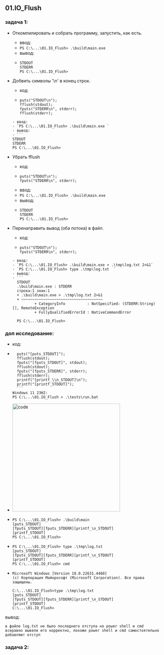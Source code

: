 ## 01.IO_Flush

### задача 1:

- Откомпилировать и собрать программу, запустить, как есть.
  - ввод:
  - `PS C:\...\01.IO_Flush> .\build\main.exe`
  - вывод:
  - ```
    STDOUT
    STDERR
    PS C:\...\01.IO_Flush>
    ```

- Добвить символы '\n' в конец строк.
  - код:
  - ```
    puts("STDOUT\n");
    fflush(stdout);
    fputs("STDERR\n", stderr);
    fflush(stderr);
    ```
  ````
  - ввод:
  - `PS C:\...\01.IO_Flush> .\build\main.exe `
  - вывод:
  - ```
  STDOUT
  STDERR
  PS C:\...\01.IO_Flush>
  ````
- Убрать fflush
  - код:
  - ```
    puts("STDOUT\n");
    fputs("STDERR\n", stderr);
    ```
  - ввод:
  - `PS C:\...\01.IO_Flush> .\build\main.exe `
  - вывод:
  - ```
    STDOUT
    STDERR
    PS C:\...\01.IO_Flush>
    ```

- Перенаправить вывод (оба потока) в файл.

  - код:
  - ```
    puts("STDOUT\n");
    fputs("STDERR\n", stderr);
    ```

  ````
  - ввод:
  - `PS C:\...\01.IO_Flush> .\build\main.exe > .\tmp\log.txt 2>&1`
  - `PS C:\...\01.IO_Flush> type .\tmp\log.txt  `
  - вывод:
  - ```
    STDOUT
    .\build\main.exe : STDERR
    строка:1 знак:1
    + .\build\main.exe > .\tmp\log.txt 2>&1
    + ~~~~~~~~~~~~~~~~~~~~~~~~~~~~~~~~~~~~~
    		+ CategoryInfo          : NotSpecified: (STDERR:String) [], RemoteException
    		+ FullyQualifiedErrorId : NativeCommandError

    PS C:\...\01.IO_Flush>
  ````

### доп исследование:

- код:
- ````
  	puts("[puts_STDOUT]");
  	fflush(stdout);
  	fputs("[fputs_STDOUT]", stdout);
  	fflush(stdout);
  	fputs("[fputs_STDERR]", stderr);
  	fflush(stderr);
  	printf("[printf_\\n_STDOUT]\n");
  	printf("[printf_STDOUT]");
  	```
  Windows 11 23H2:
  PS C:\...\01.IO_Flush > .\tests\run.bat
  ````
- <img src="https://github.com/KiselkovD/modern_programming_technologies/blob/main/res/image.png" alt="code" height="350"/>
- ```
  PS C:\...\01.IO_Flush> .\build\main
  [puts_STDOUT]
  [fputs_STDOUT][fputs_STDERR][printf_\n_STDOUT]
  [printf_STDOUT]
  PS C:\...\01.IO_Flush>
  ```
- ```
  PS C:\...\01.IO_Flush> type .\tmp\log.txt
  [puts_STDOUT]
  [fputs_STDOUT][fputs_STDERR][printf_\n_STDOUT]
  [printf_STDOUT]
  PS C:\...\01.IO_Flush> cmd
  ```
- ```
  Microsoft Windows [Version 10.0.22631.4460]
  (c) Корпорация Майкрософт (Microsoft Corporation). Все права защищены.

  C:\...\01.IO_Flush>type .\tmp\log.txt
  [puts_STDOUT]
  [fputs_STDOUT][fputs_STDERR][printf_\n_STDOUT]
  [printf_STDOUT]
  C:\...\01.IO_Flush>
  ```

вывод:

    в файле log.txt не было последнего отступа но power shell и cmd всеравно вывели его корректно, похоже power shell и cmd самостоятельно добавляют отступ

### задача 2:
